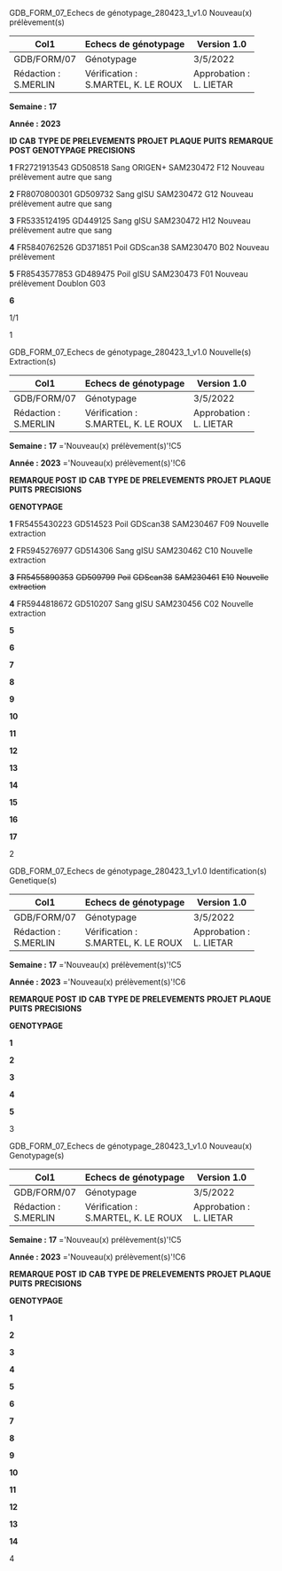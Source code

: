 GDB_FORM_07_Echecs de génotypage_280423_1_v1.0 Nouveau(x) prélèvement(s)




|Col1|Echecs de génotypage|Version 1.0|
|---|---|---|
|GDB/FORM/07|Génotypage|3/5/2022|
|Rédaction :<br>S.MERLIN|Vérification :<br>S.MARTEL, K. LE ROUX|Approbation :<br>L. LIETAR|


**Semaine :** **17**

**Année :** **2023**

**ID** **CAB** **TYPE DE PRELEVEMENTS** **PROJET** **PLAQUE** **PUITS** **REMARQUE POST GENOTYPAGE** **PRECISIONS**

**1** FR2721913543 GD508518 Sang ORIGEN+ SAM230472 F12 Nouveau prélèvement autre que sang

**2** FR8070800301 GD509732 Sang gISU SAM230472 G12 Nouveau prélèvement autre que sang

**3** FR5335124195 GD449125 Sang gISU SAM230472 H12 Nouveau prélèvement autre que sang

**4** FR5840762526 GD371851 Poil GDScan38 SAM230470 B02 Nouveau prélèvement

**5** FR8543577853 GD489475 Poil gISU SAM230473 F01 Nouveau prélèvement Doublon G03

**6**

1/1


1

GDB_FORM_07_Echecs de génotypage_280423_1_v1.0 Nouvelle(s) Extraction(s)




|Col1|Echecs de génotypage|Version 1.0|
|---|---|---|
|GDB/FORM/07|Génotypage|3/5/2022|
|Rédaction :<br>S.MERLIN|Vérification :<br>S.MARTEL, K. LE ROUX|Approbation :<br>L. LIETAR|


**Semaine :** **17** ='Nouveau(x) prélèvement(s)'!C5

**Année :** **2023** ='Nouveau(x) prélèvement(s)'!C6

**REMARQUE POST**
**ID** **CAB** **TYPE DE PRELEVEMENTS** **PROJET** **PLAQUE** **PUITS** **PRECISIONS**

**GENOTYPAGE**

**1** FR5455430223 GD514523 Poil GDScan38 SAM230467 F09 Nouvelle extraction

**2** FR5945276977 GD514306 Sang gISU SAM230462 C10 Nouvelle extraction

~~**3**~~ ~~FR5455890353~~ ~~GD509799~~ ~~Poil~~ ~~GDScan38~~ ~~SAM230461~~ ~~E10~~ ~~Nouvelle~~ ~~extraction~~

**4** FR5944818672 GD510207 Sang gISU SAM230456 C02 Nouvelle extraction

**5**

**6**

**7**

**8**

**9**

**10**

**11**

**12**

**13**

**14**

**15**

**16**

**17**


2

GDB_FORM_07_Echecs de génotypage_280423_1_v1.0 Identification(s) Genetique(s)




|Col1|Echecs de génotypage|Version 1.0|
|---|---|---|
|GDB/FORM/07|Génotypage|3/5/2022|
|Rédaction :<br>S.MERLIN|Vérification :<br>S.MARTEL, K. LE ROUX|Approbation :<br>L. LIETAR|


**Semaine :** **17** ='Nouveau(x) prélèvement(s)'!C5

**Année :** **2023** ='Nouveau(x) prélèvement(s)'!C6

**REMARQUE POST**
**ID** **CAB** **TYPE DE PRELEVEMENTS** **PROJET** **PLAQUE** **PUITS** **PRECISIONS**

**GENOTYPAGE**


**1**

**2**

**3**

**4**

**5**


3

GDB_FORM_07_Echecs de génotypage_280423_1_v1.0 Nouveau(x) Genotypage(s)




|Col1|Echecs de génotypage|Version 1.0|
|---|---|---|
|GDB/FORM/07|Génotypage|3/5/2022|
|Rédaction :<br>S.MERLIN|Vérification :<br>S.MARTEL, K. LE ROUX|Approbation :<br>L. LIETAR|


**Semaine :** **17** ='Nouveau(x) prélèvement(s)'!C5

**Année :** **2023** ='Nouveau(x) prélèvement(s)'!C6

**REMARQUE POST**
**ID** **CAB** **TYPE DE PRELEVEMENTS** **PROJET** **PLAQUE** **PUITS** **PRECISIONS**

**GENOTYPAGE**


**1**

**2**

**3**

**4**

**5**

**6**

**7**

**8**

**9**

**10**

**11**

**12**

**13**

**14**


4

